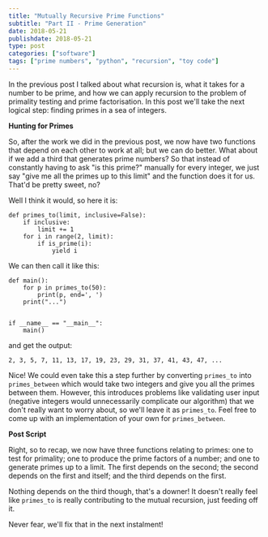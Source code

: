 ```yaml
---
title: "Mutually Recursive Prime Functions"
subtitle: "Part II - Prime Generation"
date: 2018-05-21
publishdate: 2018-05-21
type: post
categories: ["software"]
tags: ["prime numbers", "python", "recursion", "toy code"]
---
```


In the previous post I talked about what recursion is, what it takes for a
number to be prime, and how we can apply recursion to the problem of primality
testing and prime factorisation. In this post we'll take the next logical step:
finding primes in a sea of integers.

**Hunting for Primes**

So, after the work we did in the previous post, we now have two functions that
depend on each other to work at all; but we can do better. What about if we add
a third that generates prime numbers? So that instead of constantly having to
ask "is this prime?" manually for every integer, we just say "give me all the
primes up to this limit" and the function does it for us. That'd be pretty
sweet, no?

Well I think it would, so here it is:

```python3
def primes_to(limit, inclusive=False):
    if inclusive:
        limit += 1
    for i in range(2, limit):
        if is_prime(i):
            yield i
```

We can then call it like this:

```python3
def main():
    for p in primes_to(50):
        print(p, end=', ')
    print("...")


if __name__ == "__main__":
    main()
```

and get the output:

```
2, 3, 5, 7, 11, 13, 17, 19, 23, 29, 31, 37, 41, 43, 47, ...
```

Nice! We could even take this a step further by converting `primes_to` into
`primes_between` which would take two integers and give you all the primes
between them. However, this introduces problems like validating user input
(negative integers would unnecessarily complicate our algorithm) that we don't
really want to worry about, so we'll leave it as `primes_to`. Feel free to come
up with an implementation of your own for `primes_between`.

**Post Script**

Right, so to recap, we now have three functions relating to primes: one to test
for primality; one to produce the prime factors of a number; and one to
generate primes up to a limit. The first depends on the second; the second
depends on the first and itself; and the third depends on the first.

Nothing depends on the third though, that's a downer! It doesn't really feel
like `primes_to` is really contributing to the mutual recursion, just feeding
off it.

Never fear, we'll fix that in the next instalment!
